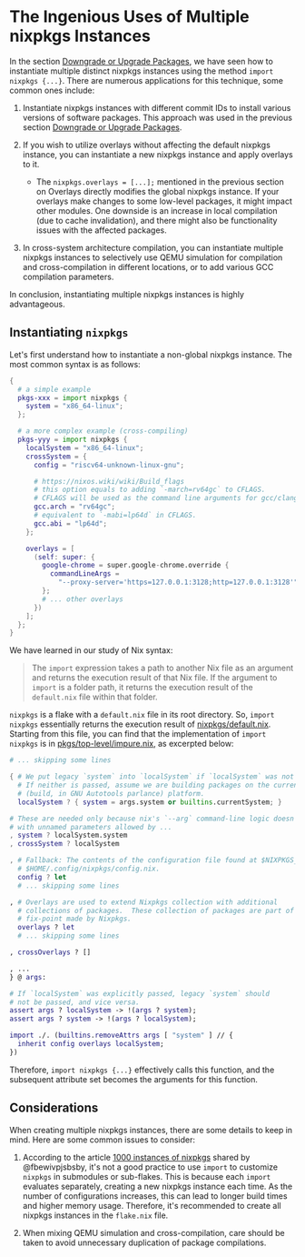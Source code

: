 # The Ingenious Uses of Multiple nixpkgs Instances

In the section [Downgrade or Upgrade Packages](../nixos-with-flakes/downgrade-or-upgrade-packages.md), we have seen how to instantiate multiple distinct nixpkgs instances using the method `import nixpkgs {...}`. There are numerous applications for this technique, some common ones include:

1. Instantiate nixpkgs instances with different commit IDs to install various versions of software packages. This approach was used in the previous section [Downgrade or Upgrade Packages](/nixos-with-flakes/downgrade-or-upgrade-packages.md).

2. If you wish to utilize overlays without affecting the default nixpkgs instance, you can instantiate a new nixpkgs instance and apply overlays to it.
   - The `nixpkgs.overlays = [...];` mentioned in the previous section on Overlays directly modifies the global nixpkgs instance. If your overlays make changes to some low-level packages, it might impact other modules. One downside is an increase in local compilation (due to cache invalidation), and there might also be functionality issues with the affected packages.

3. In cross-system architecture compilation, you can instantiate multiple nixpkgs instances to selectively use QEMU simulation for compilation and cross-compilation in different locations, or to add various GCC compilation parameters.

In conclusion, instantiating multiple nixpkgs instances is highly advantageous.

## Instantiating `nixpkgs`

Let's first understand how to instantiate a non-global nixpkgs instance. The most common syntax is as follows:

```nix
{
  # a simple example
  pkgs-xxx = import nixpkgs {
    system = "x86_64-linux";
  };

  # a more complex example (cross-compiling)
  pkgs-yyy = import nixpkgs {
    localSystem = "x86_64-linux";
    crossSystem = {
      config = "riscv64-unknown-linux-gnu";

      # https://nixos.wiki/wiki/Build_flags
      # this option equals to adding `-march=rv64gc` to CFLAGS.
      # CFLAGS will be used as the command line arguments for gcc/clang.
      gcc.arch = "rv64gc";
      # equivalent to `-mabi=lp64d` in CFLAGS.
      gcc.abi = "lp64d";
    };

    overlays = [
      (self: super: {
        google-chrome = super.google-chrome.override {
          commandLineArgs =
            "--proxy-server='https=127.0.0.1:3128;http=127.0.0.1:3128'";
        };
        # ... other overlays
      })
    ];
  };
}
```

We have learned in our study of Nix syntax:

> The `import` expression takes a path to another Nix file as an argument and returns the execution result of that Nix file.
> If the argument to `import` is a folder path, it returns the execution result of the `default.nix` file within that folder.

`nixpkgs` is a flake with a `default.nix` file in its root directory. So, `import nixpkgs` essentially returns the execution result of [nixpkgs/default.nix](https://github.com/NixOS/nixpkgs/blob/nixos-23.05/default.nix).
Starting from this file, you can find that the implementation of `import nixpkgs` is in [pkgs/top-level/impure.nix](https://github.com/NixOS/nixpkgs/blob/nixos-23.05/pkgs/top-level/impure.nix), as excerpted below:

```nix
# ... skipping some lines

{ # We put legacy `system` into `localSystem` if `localSystem` was not passed.
  # If neither is passed, assume we are building packages on the current
  # (build, in GNU Autotools parlance) platform.
  localSystem ? { system = args.system or builtins.currentSystem; }

# These are needed only because nix's `--arg` command-line logic doesn't work
# with unnamed parameters allowed by ...
, system ? localSystem.system
, crossSystem ? localSystem

, # Fallback: The contents of the configuration file found at $NIXPKGS_CONFIG or
  # $HOME/.config/nixpkgs/config.nix.
  config ? let
  # ... skipping some lines

, # Overlays are used to extend Nixpkgs collection with additional
  # collections of packages.  These collection of packages are part of the
  # fix-point made by Nixpkgs.
  overlays ? let
  # ... skipping some lines

, crossOverlays ? []

, ...
} @ args:

# If `localSystem` was explicitly passed, legacy `system` should
# not be passed, and vice versa.
assert args ? localSystem -> !(args ? system);
assert args ? system -> !(args ? localSystem);

import ./. (builtins.removeAttrs args [ "system" ] // {
  inherit config overlays localSystem;
})
```

Therefore, `import nixpkgs {...}` effectively calls this function, and the subsequent attribute set becomes the arguments for this function.

## Considerations

When creating multiple nixpkgs instances, there are some details to keep in mind. Here are some common issues to consider:

1. According to the article [1000 instances of nixpkgs](https://discourse.nixos.org/t/1000-instances-of-nixpkgs/17347) shared by @fbewivpjsbsby, it's not a good practice to use `import` to customize `nixpkgs` in submodules or sub-flakes. This is because each `import` evaluates separately, creating a new nixpkgs instance each time. As the number of configurations increases, this can lead to longer build times and higher memory usage. Therefore, it's recommended to create all nixpkgs instances in the `flake.nix` file.

2. When mixing QEMU simulation and cross-compilation, care should be taken to avoid unnecessary duplication of package compilations.

